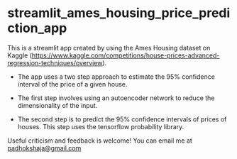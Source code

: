 # streamlit_ames_housing_price_prediction_app


This is a streamlit app created by using the Ames Housing dataset on Kaggle (https://www.kaggle.com/competitions/house-prices-advanced-regression-techniques/overview).

* The app uses a two step approach to estimate the 95% confidence interval of the price of a given house.

* The first step involves using an autoencoder network to reduce the dimensionality of the input.

* The second step is to predict the 95% confidence intervals of prices of houses. This step uses the tensorflow probability library.

Useful criticism and feedback is welcome! You can email me at padhokshaja@gmail.com
